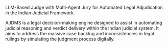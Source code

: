 LLM-Based Judge with Multi-Agent Jury for Automated Legal Adjudication in the Indian Judicial Framework.

AJDMS is a legal decision-making engine designed to assist in automating judicial reasoning and verdict delivery within the Indian judicial system. It aims to address the massive case backlog and inconsistencies in legal rulings by simulating the judgment process digitally.
